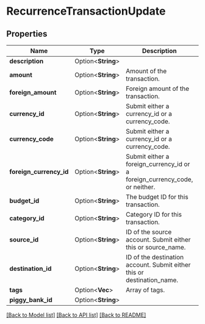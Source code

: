 # RecurrenceTransactionUpdate

## Properties

Name | Type | Description | Notes
------------ | ------------- | ------------- | -------------
**description** | Option<**String**> |  | [optional]
**amount** | Option<**String**> | Amount of the transaction. | [optional]
**foreign_amount** | Option<**String**> | Foreign amount of the transaction. | [optional]
**currency_id** | Option<**String**> | Submit either a currency_id or a currency_code. | [optional]
**currency_code** | Option<**String**> | Submit either a currency_id or a currency_code. | [optional]
**foreign_currency_id** | Option<**String**> | Submit either a foreign_currency_id or a foreign_currency_code, or neither. | [optional]
**budget_id** | Option<**String**> | The budget ID for this transaction. | [optional]
**category_id** | Option<**String**> | Category ID for this transaction. | [optional]
**source_id** | Option<**String**> | ID of the source account. Submit either this or source_name. | [optional]
**destination_id** | Option<**String**> | ID of the destination account. Submit either this or destination_name. | [optional]
**tags** | Option<**Vec<String>**> | Array of tags. | [optional]
**piggy_bank_id** | Option<**String**> |  | [optional]

[[Back to Model list]](../README.md#documentation-for-models) [[Back to API list]](../README.md#documentation-for-api-endpoints) [[Back to README]](../README.md)


